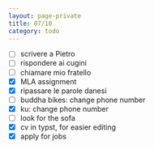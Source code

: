 ```yaml
--- 
layout: page-private
title: 07/10
category: todo
---
```


- [ ] scrivere a Pietro
- [ ] rispondere ai cugini
- [ ] chiamare mio fratello
- [x] MLA assignment
- [x] ripassare le parole danesi
- [ ] buddha bikes: change phone number
- [x] ku: change phone number
- [ ] look for the sofa
- [x] cv in typst, for easier editing
- [x] apply for jobs
